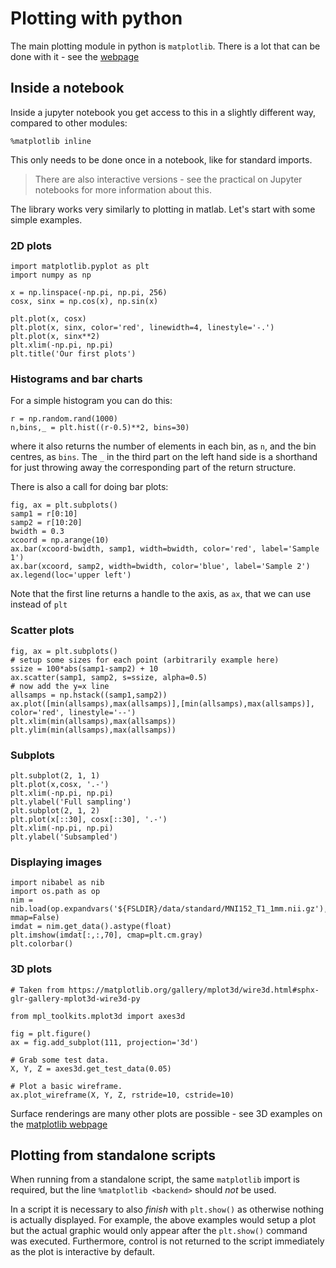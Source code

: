 # Plotting with python

The main plotting module in python is `matplotlib`.  There is a lot
that can be done with it - see the [webpage](https://matplotlib.org/gallery/index.html)

## Inside a notebook

Inside a jupyter notebook you get access to this in a slightly
different way, compared to other modules:

```
%matplotlib inline
```

This only needs to be done once in a notebook, like for standard imports.

> There are also interactive versions - see the practical on Jupyter notebooks for more information about this.


The library works very similarly to plotting in matlab.  Let's start
with some simple examples.

### 2D plots

```
import matplotlib.pyplot as plt
import numpy as np

x = np.linspace(-np.pi, np.pi, 256)
cosx, sinx = np.cos(x), np.sin(x)

plt.plot(x, cosx)
plt.plot(x, sinx, color='red', linewidth=4, linestyle='-.')
plt.plot(x, sinx**2)
plt.xlim(-np.pi, np.pi)
plt.title('Our first plots')
```


### Histograms and bar charts

For a simple histogram you can do this:
```
r = np.random.rand(1000)
n,bins,_ = plt.hist((r-0.5)**2, bins=30)
```
where it also returns the number of elements in each bin, as `n`, and
the bin centres, as `bins`.  The `_` in the third part on the left
hand side is a shorthand for just throwing away the corresponding part
of the return structure.


There is also a call for doing bar plots:
```
fig, ax = plt.subplots()
samp1 = r[0:10]
samp2 = r[10:20]
bwidth = 0.3
xcoord = np.arange(10)
ax.bar(xcoord-bwidth, samp1, width=bwidth, color='red', label='Sample 1')
ax.bar(xcoord, samp2, width=bwidth, color='blue', label='Sample 2')
ax.legend(loc='upper left')
```
Note that the first line returns a handle to the axis, as `ax`, that
we can use instead of `plt`

### Scatter plots

```
fig, ax = plt.subplots()
# setup some sizes for each point (arbitrarily example here)
ssize = 100*abs(samp1-samp2) + 10 
ax.scatter(samp1, samp2, s=ssize, alpha=0.5)
# now add the y=x line
allsamps = np.hstack((samp1,samp2))
ax.plot([min(allsamps),max(allsamps)],[min(allsamps),max(allsamps)], color='red', linestyle='--')
plt.xlim(min(allsamps),max(allsamps))
plt.ylim(min(allsamps),max(allsamps))
```


### Subplots

```
plt.subplot(2, 1, 1)
plt.plot(x,cosx, '.-')
plt.xlim(-np.pi, np.pi)
plt.ylabel('Full sampling')
plt.subplot(2, 1, 2)
plt.plot(x[::30], cosx[::30], '.-')
plt.xlim(-np.pi, np.pi)
plt.ylabel('Subsampled')
```

### Displaying images

```
import nibabel as nib
import os.path as op
nim = nib.load(op.expandvars('${FSLDIR}/data/standard/MNI152_T1_1mm.nii.gz'), mmap=False)
imdat = nim.get_data().astype(float)
plt.imshow(imdat[:,:,70], cmap=plt.cm.gray)
plt.colorbar()
```


### 3D plots

```
# Taken from https://matplotlib.org/gallery/mplot3d/wire3d.html#sphx-glr-gallery-mplot3d-wire3d-py

from mpl_toolkits.mplot3d import axes3d

fig = plt.figure()
ax = fig.add_subplot(111, projection='3d')

# Grab some test data.
X, Y, Z = axes3d.get_test_data(0.05)

# Plot a basic wireframe.
ax.plot_wireframe(X, Y, Z, rstride=10, cstride=10)
```

Surface renderings are many other plots are possible - see 3D examples on
the [matplotlib webpage](https://matplotlib.org/gallery/index.html#mplot3d-examples-index)

## Plotting from standalone scripts

When running from a standalone script, the same `matplotlib` import is required,
but the line `%matplotlib <backend>` should *not* be used.

In a script it is necessary to also _finish_ with `plt.show()` as
otherwise nothing is actually displayed.  For example, the above
examples would setup a plot but the actual graphic would only appear
after the `plt.show()` command was executed.  Furthermore, control is
not returned to the script immediately as the plot is interactive by default.

